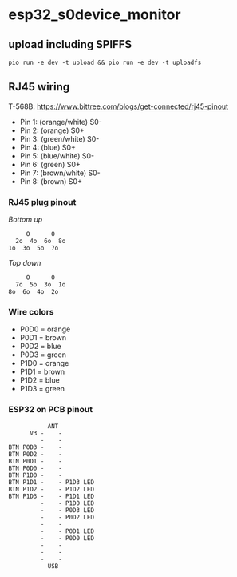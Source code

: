 # esp32_s0device_monitor #


## upload including SPIFFS ##
```
pio run -e dev -t upload && pio run -e dev -t uploadfs
```

## RJ45 wiring ##
T-568B: https://www.bittree.com/blogs/get-connected/rj45-pinout
* Pin 1: (orange/white) S0-
* Pin 2: (orange) S0+
* Pin 3: (green/white) S0-
* Pin 4: (blue) S0+
* Pin 5: (blue/white) S0-
* Pin 6: (green) S0+
* Pin 7: (brown/white) S0-
* Pin 8: (brown) S0+

### RJ45 plug pinout ###
*Bottom up*
```
     O      O
  2o  4o  6o  8o
1o  3o  5o  7o
```
*Top down*
```
     O      O
  7o  5o  3o  1o
8o  6o  4o  2o
```

### Wire colors ###
* P0D0 = orange
* P0D1 = brown
* P0D2 = blue
* P0D3 = green
* P1D0 = orange
* P1D1 = brown
* P1D2 = blue
* P1D3 = green

### ESP32 on PCB pinout ###
```
           ANT
      V3 -    - 
         -    - 
BTN P0D3 -    -
BTN P0D2 -    -
BTN P0D1 -    -
BTN P0D0 -    -
BTN P1D0 -    -
BTN P1D1 -    - P1D3 LED
BTN P1D2 -    - P1D2 LED
BTN P1D3 -    - P1D1 LED
         -    - P1D0 LED
         -    - P0D3 LED
         -    - P0D2 LED
         -    - 
         -    - P0D1 LED
         -    - P0D0 LED
         -    - 
         -    - 
         -    - 
           USB
```
